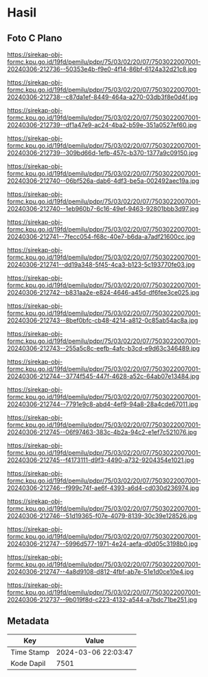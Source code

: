 # Hasil

## Foto C Plano

https://sirekap-obj-formc.kpu.go.id/19fd/pemilu/pdpr/75/03/02/20/07/7503022007001-20240306-212736--50353e4b-f9e0-4f14-86bf-6124a32d21c8.jpg

https://sirekap-obj-formc.kpu.go.id/19fd/pemilu/pdpr/75/03/02/20/07/7503022007001-20240306-212738--c87da1ef-8449-464a-a270-03db3f8e0d4f.jpg

https://sirekap-obj-formc.kpu.go.id/19fd/pemilu/pdpr/75/03/02/20/07/7503022007001-20240306-212739--df1a47e9-ac24-4ba2-b59e-351a0527ef60.jpg

https://sirekap-obj-formc.kpu.go.id/19fd/pemilu/pdpr/75/03/02/20/07/7503022007001-20240306-212739--309bd66d-1efb-457c-b370-1377a9c09150.jpg

https://sirekap-obj-formc.kpu.go.id/19fd/pemilu/pdpr/75/03/02/20/07/7503022007001-20240306-212740--06bf526a-dab6-4df3-be5a-002492aec19a.jpg

https://sirekap-obj-formc.kpu.go.id/19fd/pemilu/pdpr/75/03/02/20/07/7503022007001-20240306-212740--1eb960b7-6c16-49ef-9463-92801bbb3d97.jpg

https://sirekap-obj-formc.kpu.go.id/19fd/pemilu/pdpr/75/03/02/20/07/7503022007001-20240306-212741--7fecc054-f68c-40e7-b6da-a7adf21600cc.jpg

https://sirekap-obj-formc.kpu.go.id/19fd/pemilu/pdpr/75/03/02/20/07/7503022007001-20240306-212741--dd19a348-5f45-4ca3-b123-5c193770fe03.jpg

https://sirekap-obj-formc.kpu.go.id/19fd/pemilu/pdpr/75/03/02/20/07/7503022007001-20240306-212742--b831aa2e-e824-4646-a45d-df6fee3ce025.jpg

https://sirekap-obj-formc.kpu.go.id/19fd/pemilu/pdpr/75/03/02/20/07/7503022007001-20240306-212743--8bef0bfc-cb48-4214-a812-0c85ab54ac8a.jpg

https://sirekap-obj-formc.kpu.go.id/19fd/pemilu/pdpr/75/03/02/20/07/7503022007001-20240306-212743--255a5c8c-eefb-4afc-b3cd-e9d63c346489.jpg

https://sirekap-obj-formc.kpu.go.id/19fd/pemilu/pdpr/75/03/02/20/07/7503022007001-20240306-212744--3774f545-447f-4628-a52c-64ab07e13484.jpg

https://sirekap-obj-formc.kpu.go.id/19fd/pemilu/pdpr/75/03/02/20/07/7503022007001-20240306-212744--7791e9c8-abd4-4ef9-94a8-28a4cde67011.jpg

https://sirekap-obj-formc.kpu.go.id/19fd/pemilu/pdpr/75/03/02/20/07/7503022007001-20240306-212745--06f97463-383c-4b2a-94c2-e1ef7c521076.jpg

https://sirekap-obj-formc.kpu.go.id/19fd/pemilu/pdpr/75/03/02/20/07/7503022007001-20240306-212745--f4173111-d9f3-4490-a732-9204354e1021.jpg

https://sirekap-obj-formc.kpu.go.id/19fd/pemilu/pdpr/75/03/02/20/07/7503022007001-20240306-212746--f999c74f-ae6f-4393-a6d4-cd030d236974.jpg

https://sirekap-obj-formc.kpu.go.id/19fd/pemilu/pdpr/75/03/02/20/07/7503022007001-20240306-212746--51d19365-f07e-4079-8139-30c39e128526.jpg

https://sirekap-obj-formc.kpu.go.id/19fd/pemilu/pdpr/75/03/02/20/07/7503022007001-20240306-212747--5996d577-1971-4e24-aefa-d0d05c3198b0.jpg

https://sirekap-obj-formc.kpu.go.id/19fd/pemilu/pdpr/75/03/02/20/07/7503022007001-20240306-212747--4a8d9108-d812-4fbf-ab7e-51e1d0ce10e4.jpg

https://sirekap-obj-formc.kpu.go.id/19fd/pemilu/pdpr/75/03/02/20/07/7503022007001-20240306-212737--9b019f8d-c223-4132-a544-a7bdc71be251.jpg


## Metadata

| Key        | Value               |
| ---------- | ------------------- |
| Time Stamp | 2024-03-06 22:03:47 |
| Kode Dapil | 7501                |



